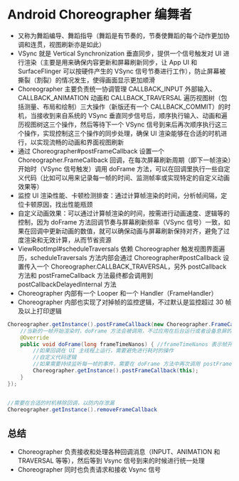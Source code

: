 # Android Choreographer 编舞者
- 又称为舞蹈编导、舞蹈指导（舞蹈是有节奏的，节奏使舞蹈的每个动作更加协调和连贯，视图刷新亦是如此）
- VSync 就是 Vertical Synchronization 垂直同步，提供一个信号触发对 UI 进行渲染（主要是用来确保内容更新和屏幕刷新同步，让 App UI 和 SurfaceFlinger 可以按硬件产生的 VSync 信号节奏进行工作），防止屏幕被撕裂（割裂）的情况发生，使得画面显示更加顺滑
- Choreographer 主要负责统一协调管理 CALLBACK_INPUT 外部输入、CALLBACK_ANIMATION 动画和 CALLBACK_TRAVERSAL 遍历视图树（包括测量、布局和绘制）三大操作（新版还有一个 CALLBACK_COMMIT）的时机，当接收到来自系统的 VSync 垂直同步信号后，顺序执行输入、动画和遍历视图树这三个操作，然后等待下一个 VSync 信号到来后再次顺序执行这三个操作，实现控制这三个操作的同步处理，确保 UI 渲染能够在合适的时机进行，以实现流畅的动画和界面视图刷新
- 通过 Choreographer#postFrameCallback 设置一个 Choreographer.FrameCallback 回调，在每次屏幕刷新周期（即下一帧渲染）开始时（VSync 信号触发）调用 doFrame 方法，可以在回调里执行一些自定义代码（比如可以用来记录每一帧的时间、监测帧率或实现特定的自定义动画效果等）
- 监控 UI 渲染性能、卡顿检测排查：通过计算帧渲染的时间，分析帧间隔，定位卡顿原因，找出性能瓶颈
- 自定义动画效果：可以通过计算帧渲染的时间，按需进行动画速度、逻辑等的控制，因为 doFrame 方法回调节奏与屏幕刷新频率（VSync 信号）一致，如果在回调中更新动画的数值，就可以确保动画与屏幕刷新保持对齐，避免了过度渲染和无效计算，从而节省资源
- ViewRootImpl#scheduleTraversals 依赖 Choreographer 触发视图界面遍历，scheduleTraversals 方法内部会通过 Choreographer#postCallback 设置传入一个 Choreographer.CALLBACK_TRAVERSAL，另外 postCallback 方法和 postFrameCallback 方法最终都会调用到 postCallbackDelayedInternal 方法
- Choreographer 内部有一个 Looper 和一个 Handler（FrameHandler）
- Choreographer 内部也实现了对掉帧的监控逻辑，不过默认是监控超过 30 帧及以上打印逻辑

```java
Choreographer.getInstance().postFrameCallback(new Choreographer.FrameCallback() {
    //当新的一帧开始渲染时，doFrame 方法会被调用，不过应用在后台运行或者设备息屏的情况下，doFrame 方法回调将不会被触发
    @Override
    public void doFrame(long frameTimeNanos) { //frameTimeNanos 表示帧开始渲染时的时间，单位纳秒
        //如果回调在 UI 主线程上运行，需要避免进行耗时的操作
        //自定义代码逻辑
        //如果需要持续监听每一帧的事件，需要在 doFrame 方法中再次调用 postFrameCallback 方法继续监听下一帧回调
        Choreographer.getInstance().postFrameCallback(this);
    }
});


//需要在合适的时机移除回调，以防内存泄漏
Choreographer.getInstance().removeFrameCallback
```


## 总结
- Choreographer 负责接收和处理各种回调消息（INPUT、ANIMATION 和 TRAVERSAL 等等），然后等到 Vsync 信号到来的时候进行统一处理
- Choreographer 同时也负责请求和接收 Vsync 信号
